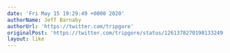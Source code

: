 ```yaml
---
date: 'Fri May 15 19:29:49 +0000 2020'
authorName: Jeff Barnaby
authorUrl: 'https://twitter.com/tripgore'
originalPost: 'https://twitter.com/tripgore/status/1261378270190133249'
layout: like
---
```

